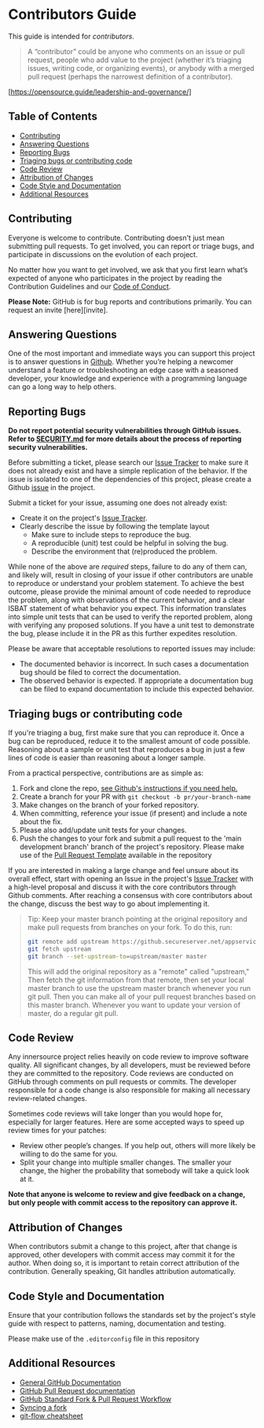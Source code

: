# Contributors Guide

This guide is intended for _contributors_.

> A “contributor” could be anyone who comments on an issue or pull request, people who add value to the project
> (whether it’s triaging issues, writing code, or organizing events), or anybody with a merged pull request (perhaps
> the narrowest definition of a contributor).

[https://opensource.guide/leadership-and-governance/]

## Table of Contents

* [Contributing](#contributing)
* [Answering Questions](#answering-questions)
* [Reporting Bugs](#reporting-bugs)
* [Triaging bugs or contributing code](#triaging-bugs-or-contributing-code)
* [Code Review](#code-review)
* [Attribution of Changes](#attribution-of-changes)
* [Code Style and Documentation](#code-style-and-documentation)
* [Additional Resources](#additional-resources)

## Contributing

Everyone is welcome to contribute. Contributing doesn't just mean submitting pull requests. To
get involved, you can report or triage bugs, and participate in discussions on the evolution
of each project.

No matter how you want to get involved, we ask that you first learn what’s expected of anyone
who participates in the project by reading the Contribution Guidelines and our
[Code of Conduct][coc].

**Please Note:** GitHub is for bug reports and contributions primarily.  You can request an invite
[here][invite].

## Answering Questions

One of the most important and immediate ways you can support this project is to answer questions in [Github][issues]. Whether you’re helping a newcomer understand a feature or troubleshooting an edge case with a
seasoned developer, your knowledge and experience with a programming language can go a long way to help others.

## Reporting Bugs

**Do not report potential security vulnerabilities through GitHub issues. Refer to [SECURITY.md](SECURITY.md) for more details about the process of reporting security vulnerabilities.**

Before submitting a ticket, please search our [Issue Tracker][issues] to make sure it does not already exist and have a
simple replication of the behavior. If the issue is isolated to one of the dependencies of this project, please create a
Github [issue][issues] in the project.

Submit a ticket for your issue, assuming one does not already exist:

* Create it on the project's [Issue Tracker][issues].
* Clearly describe the issue by following the template layout
  * Make sure to include steps to reproduce the bug.
  * A reproducible (unit) test could be helpful in solving the bug.
  * Describe the environment that (re)produced the problem.

While none of the above are _required_ steps, failure to do any of them can, and likely will, result in closing of your
issue if other contributors are unable to reproduce or understand your problem statement. To achieve the best outcome,
please provide the minimal amount of code needed to reproduce the problem, along with observations of the current
behavior, and a clear ISBAT statement of what behavior you expect. This information translates into simple unit tests
that can be used to verify the reported problem, along with verifying any proposed solutions. If you have a unit test to
demonstrate the bug, please include it in the PR as this further expedites resolution.

Please be aware that acceptable resolutions to reported issues may include:

* The documented behavior is incorrect. In such cases a documentation bug should be filed to correct the documentation.
* The observed behavior is expected. If appropriate a documentation bug can be filed to expand documentation to include
  this expected behavior.

## Triaging bugs or contributing code

If you're triaging a bug, first make sure that you can reproduce it. Once a bug can be reproduced, reduce it to the
smallest amount of code possible. Reasoning about a sample or unit test that reproduces a bug in just a few lines of
code is easier than reasoning about a longer sample.

From a practical perspective, contributions are as simple as:

1. Fork and clone the repo, [see Github's instructions if you need help.][fork]
1. Create a branch for your PR with `git checkout -b pr/your-branch-name`
1. Make changes on the branch of your forked repository.
1. When committing, reference your issue (if present) and include a note about the fix.
1. Please also add/update unit tests for your changes.
1. Push the changes to your fork and submit a pull request to the 'main development branch' branch of the project's
   repository. Please make use of the [Pull Request Template] available in the repository

If you are interested in making a large change and feel unsure about its overall effect, start with opening an Issue in
the project's [Issue Tracker][issues]
with a high-level proposal and discuss it with the core contributors through Github comments. After reaching a consensus with core contributors about the change, discuss the best way to go about implementing it.

> Tip: Keep your master branch pointing at the original repository and make
> pull requests from branches on your fork. To do this, run:
>   ```bash
> git remote add upstream https://github.secureserver.net/appservices/golden-amis.git
> git fetch upstream
> git branch --set-upstream-to=upstream/master master
>   ```
> This will add the original repository as a "remote" called "upstream," Then
> fetch the git information from that remote, then set your local master
> branch to use the upstream master branch whenever you run git pull. Then you
> can make all of your pull request branches based on this master branch.
> Whenever you want to update your version of master, do a regular git pull.

## Code Review

Any innersource project relies heavily on code review to improve software quality. All significant changes, by all
developers, must be reviewed before they are committed to the repository. Code reviews are conducted on GitHub through
comments on pull requests or commits. The developer responsible for a code change is also responsible for making all
necessary review-related changes.

Sometimes code reviews will take longer than you would hope for, especially for larger features. Here are some accepted
ways to speed up review times for your patches:

- Review other people’s changes. If you help out, others will more likely be willing to do the same for you.
- Split your change into multiple smaller changes. The smaller your change, the higher the probability that somebody
  will take a quick look at it.

**Note that anyone is welcome to review and give feedback on a change, but only people with commit access to the
repository can approve it.**

## Attribution of Changes

When contributors submit a change to this project, after that change is approved, other developers with commit access
may commit it for the author. When doing so, it is important to retain correct attribution of the contribution.
Generally speaking, Git handles attribution automatically.

## Code Style and Documentation

Ensure that your contribution follows the standards set by the project's style guide with respect to patterns, naming,
documentation and testing.

Please make use of the `.editorconfig` file in this repository

## Additional Resources

* [General GitHub Documentation](https://help.github.com/)
* [GitHub Pull Request documentation](https://help.github.com/send-pull-requests/)
* [GitHub Standard Fork & Pull Request Workflow](https://gist.github.com/Chaser324/ce0505fbed06b947d962)
* [Syncing a fork](https://docs.github.com/en/github/collaborating-with-issues-and-pull-requests/syncing-a-fork)
* [git-flow cheatsheet](https://danielkummer.github.io/git-flow-cheatsheet/)

[issues]: <GITHUB OR JIRA BOARD LINK>
[coc]: ./CODE_OF_CONDUCT.md
[fork]: https://help.github.com/en/articles/fork-a-repo
[git flow methodology]: http://nvie.com/posts/a-successful-git-branching-model/
[Pull Request Template]: .github/pull_request_template.md
